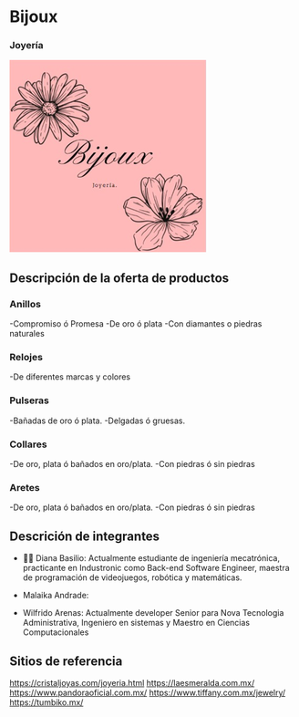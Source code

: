 # Bijoux 

### Joyería

![alt text](https://github.com/dianabasilio/markdown/blob/main/bijoux/bijoux.png?raw=true)


## Descripción de la oferta de productos

### Anillos
-Compromiso ó Promesa
-De oro ó plata
-Con diamantes o piedras naturales

### Relojes
-De diferentes marcas y colores

### Pulseras
-Bañadas de oro ó plata.
-Delgadas ó gruesas.

### Collares
-De oro, plata ó bañados en oro/plata.
-Con piedras ó sin piedras

### Aretes
-De oro, plata ó bañados en oro/plata.
-Con piedras ó sin piedras

## Descrición de integrantes

- 👩‍💻 Diana Basilio: Actualmente estudiante de ingeniería mecatrónica, practicante en Industronic como Back-end Software Engineer, 
  maestra de programación de videojuegos, robótica y matemáticas.
  
- Malaika Andrade:
- Wilfrido Arenas: Actualmente developer Senior para Nova Tecnologia Administrativa, Ingeniero en sistemas y Maestro en Ciencias Computacionales

 ## Sitios de referencia
https://cristaljoyas.com/joyeria.html
https://laesmeralda.com.mx/
https://www.pandoraoficial.com.mx/
https://www.tiffany.com.mx/jewelry/
https://tumbiko.mx/
